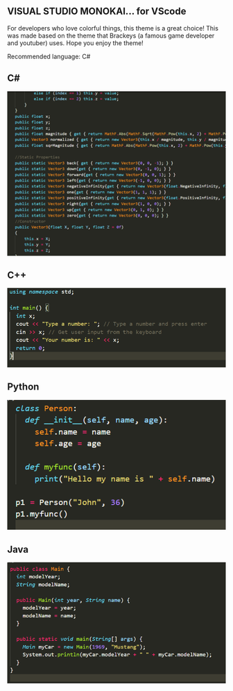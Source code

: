 ## **VISUAL STUDIO MONOKAI... for VScode**

For developers who love colorful things, this theme is a great choice! This was made based on the theme that Brackeys (a famous game developer and youtuber) uses. Hope you enjoy the theme!

Recommended language: C#

## **C#**
![alt](https://github.com/FSXplay/visual-studio-monokai/blob/Visual-Studio-Monokai-ver-1.0.0/images/Screenshot%20(46).png)

## **C++**
![alt](https://github.com/FSXplay/visual-studio-monokai/blob/Visual-Studio-Monokai-ver-1.0.0/images/Screenshot%20(47).png)

## **Python**
![alt](https://github.com/FSXplay/visual-studio-monokai/blob/Visual-Studio-Monokai-ver-1.0.0/images/Screenshot%20(48).png)

## **Java**
![alt](https://github.com/FSXplay/visual-studio-monokai/blob/Visual-Studio-Monokai-ver-1.0.0/images/Screenshot%20(49).png)